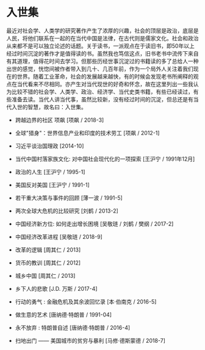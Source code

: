 # 入世集

最近对社会学、人类学的研究著作产生了浓厚的兴趣，社会的顶层是政治，底层是人民，将他们联系在一起的在当代中国是法律，在古代则是儒家文化。社会和政治从来都不是可以独立论述的话题。关于读书，一派观点在于读旧书，即50年以上经过时间沉淀的著作才是值得读的书。虽然我也笃信这点，旧书老书中流传下来自有其道理，值得花时间去学习。但那些历经世事沉淀过的书籍读的多了总给人一种出世的感觉，恍惚间被作者带入到几十、几百年前，作为一个局外人关注着我们现在的世界。随着工业革命，社会的发展越来越快，有的时候会发现老书所阐释的观点在当代看来不尽相同。亦产生对当代现世的好奇和怀念，故在这里列出一些我认为比较不错的社会学、人类学、政治、经济学、当代史类书籍，有些已经读过，有些准备去读。当代人讲当代事，虽然比较新，没有经过时间的沉淀，但总还是有当代入世的智慧，故名曰：入世集。

- 跨越边界的社区 项飙 [项飙 / 2018-3]
- 全球"猎身"：世界信息产业和印度的技术劳工 [项飙 / 2012-1]
- 习近平谈治国理政 [2014-10]
- 当代中国村落家族文化: 对中国社会现代化的一项探索 [王沪宁 / 1991年12月]
- 政治的人生 [王沪宁 / 1995-1]
- 美国反对美国 [王沪宁 / 1991-1]
- 若干重大决策与事件的回顾 [薄一波 / 1991-5]
- 两次全球大危机的比较研究 [刘鹤 / 2013-2]
- 中国经济新方位: 如何走出增长困境 [吴敬琏 / 刘鹤 / 樊纲 / 2017-2]
- 中国经济改革进程 [吴敬琏 / 2018-9]
- 改革的逻辑 [周其仁 / 2013]
- 货币的教训 [周其仁 / 2012]
- 城乡中国 [周其仁 / 2013]

- 乡下人的悲歌 [J.D. 万斯 / 2017-4]
- 行动的勇气 : 金融危机及其余波回忆录 [本·伯南克 / 2016-5]
- 做生意的艺术 [唐纳德·特朗普 / 1991-04]
- 永不放弃 : 特朗普自述 [唐纳德·特朗普 / 2016-4]
- 扫地出门 —— 美国城市的贫穷与暴利 [马修·德斯蒙德 / 2018-7]
